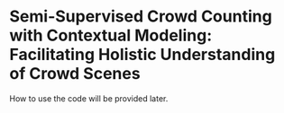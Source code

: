 # Semi-Supervised Crowd Counting with Contextual Modeling: Facilitating Holistic Understanding of Crowd Scenes

How to use the code will be provided later.

